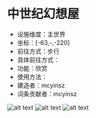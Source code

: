 # 中世纪幻想屋

* 设施维度：主世界
* 坐标：[-63,-,-220]
* 前往方式：步行
* 具体前往方式：
* 功能：欣赏
* 使用方法： 
* 建造者：mcyinsz
* 词条贡献者：mcyinsz

![alt text](/pics/1.png)
![alt text](/pics/中世纪幻想屋1(1).png)
![alt text](/pics/中世纪幻想屋1（3）.png)
